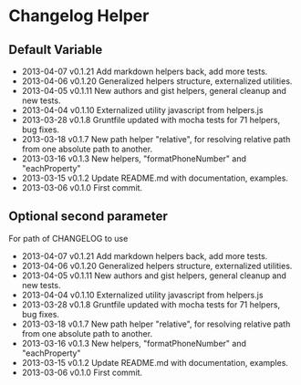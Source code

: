 
# Changelog Helper

## Default Variable

* 2013-04-07    v0.1.21    Add markdown helpers back, add more tests.
* 2013-04-06    v0.1.20    Generalized helpers structure, externalized utilities.
* 2013-04-05    v0.1.11    New authors and gist helpers, general cleanup and new tests.
* 2013-04-04    v0.1.10    Externalized utility javascript from helpers.js
* 2013-03-28    v0.1.8    Gruntfile updated with mocha tests for 71 helpers, bug fixes.
* 2013-03-18    v0.1.7    New path helper "relative", for resolving relative path from one absolute path to another.
* 2013-03-16    v0.1.3    New helpers, "formatPhoneNumber" and "eachProperty"
* 2013-03-15    v0.1.2    Update README.md with documentation, examples.
* 2013-03-06    v0.1.0    First commit.




## Optional second parameter 

For path of CHANGELOG to use

* 2013-04-07    v0.1.21    Add markdown helpers back, add more tests.
* 2013-04-06    v0.1.20    Generalized helpers structure, externalized utilities.
* 2013-04-05    v0.1.11    New authors and gist helpers, general cleanup and new tests.
* 2013-04-04    v0.1.10    Externalized utility javascript from helpers.js
* 2013-03-28    v0.1.8    Gruntfile updated with mocha tests for 71 helpers, bug fixes.
* 2013-03-18    v0.1.7    New path helper "relative", for resolving relative path from one absolute path to another.
* 2013-03-16    v0.1.3    New helpers, "formatPhoneNumber" and "eachProperty"
* 2013-03-15    v0.1.2    Update README.md with documentation, examples.
* 2013-03-06    v0.1.0    First commit.
